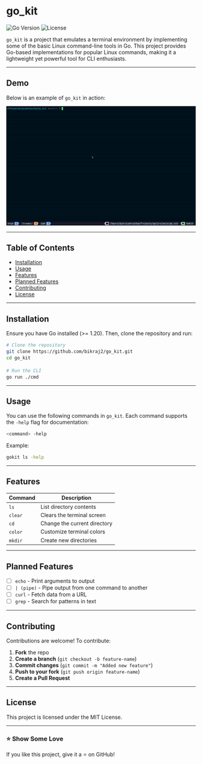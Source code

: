 # go_kit

![Go Version](https://img.shields.io/badge/Go-1.20-blue) ![License](https://img.shields.io/badge/License-MIT-green)

`go_kit` is a project that emulates a terminal environment by implementing some of the basic Linux command-line tools in Go. This project provides Go-based implementations for popular Linux commands, making it a lightweight yet powerful tool for CLI enthusiasts.

---

## Demo

Below is an example of `go_kit` in action:


![Alt Text](assets/go_kit.gif)

---

##  Table of Contents

- [Installation](#installation)
- [Usage](#usage)
- [Features](#features)
- [Planned Features](#planned-features)
- [Contributing](#contributing)
- [License](#license)

---

##  Installation

Ensure you have Go installed (>= 1.20). Then, clone the repository and run:

```bash
# Clone the repository
git clone https://github.com/bikraj2/go_kit.git
cd go_kit

# Run the CLI
go run ./cmd
```

---

##  Usage

You can use the following commands in `go_kit`. Each command supports the `-help` flag for documentation:

```bash
<command> -help
```

Example:

```bash
gokit ls -help
```

---

## Features

| Command  | Description                       |
|----------|-----------------------------------|
| `ls`     | List directory contents          |
| `clear`  | Clears the terminal screen       |
| `cd`     | Change the current directory     |
| `color`  | Customize terminal colors        |
| `mkdir`  | Create new directories           |

---

##  Planned Features

- [ ] `echo` - Print arguments to output  
- [ ] `| (pipe)` - Pipe output from one command to another  
- [ ] `curl` - Fetch data from a URL  
- [ ] `grep` - Search for patterns in text  

---

##  Contributing

Contributions are welcome! To contribute:

1. **Fork** the repo
2. **Create a branch** (`git checkout -b feature-name`)
3. **Commit changes** (`git commit -m "Added new feature"`)
4. **Push to your fork** (`git push origin feature-name`)
5. **Create a Pull Request**

---

##  License

This project is licensed under the MIT License.

---

### ⭐ Show Some Love
If you like this project, give it a ⭐ on GitHub!
